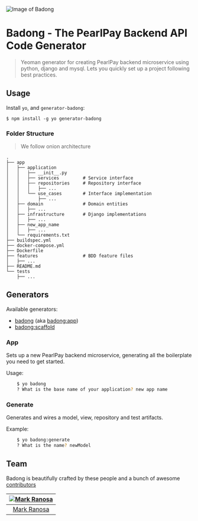 ![Image of Badong](https://i.pinimg.com/originals/3d/96/31/3d9631a279f53ef1784c8641bb9a2976.jpg)
# Badong - The PearlPay Backend API Code Generator

> Yeoman generator for creating PearlPay backend microservice using python, django and mysql. Lets you quickly set up a project following best practices.

## Usage

Install `yo`, and `generator-badong`:

```ssh
$ npm install -g yo generator-badong
```

### Folder Structure
> We follow onion architecture

    .
    ├── app
    │   ├── application
    │   │   ├── __init__.py
    │   │   ├── services         # Service interface
    │   │   ├── repositories     # Repository interface
    │   │   │   ├── ...
    │   │   └── use_cases        # Interface implementation
    │   │       ├── ...
    │   ├── domain               # Domain entities
    │   │   ├── ...
    │   ├── infrastructure       # Django implementations
    │   │   ├── ...
    │   ├── new_app_name
    │   │   ├── ...
    │   └── requirements.txt
    ├── buildspec.yml
    ├── docker-compose.yml
    ├── Dockerfile
    ├── features                 # BDD feature files
    │   ├── ...
    ├── README.md
    └── tests
        ├── ...


## Generators

Available generators:

* [badong](#app) (aka [badong:app](#app))
* [badong:scaffold](#scaffold)

### App
Sets up a new PearlPay backend microservice, generating all the boilerplate you need to get started.

Usage:
```bash
    $ yo badong
    ? What is the base name of your application? new app name
```

### Generate
Generates and wires a model, view, repository and test artifacts.

Example:
```bash
    $ yo badong:generate
    ? What is the name? newModel
```

## Team

Badong is beautifully crafted by these people and a bunch of awesome [contributors](https://github.com/PearlEngineering/generator-badong/graphs/contributors)


[![Mark Ranosa](https://secure.gravatar.com/avatar/6b4ddfe5b689d678aa772b592c0b5ab0?s=117)](www.kenranosa.com)|
:---:|
[Mark Ranosa](www.kenranosa.com) | 
